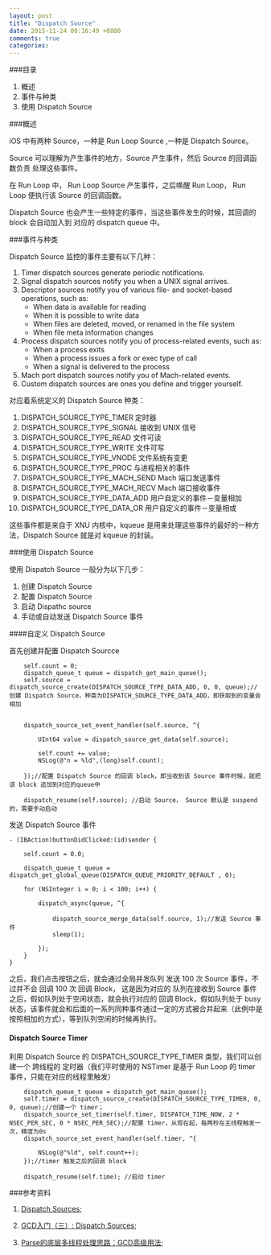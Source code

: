 ```yaml
---
layout: post
title: "Dispatch Source"
date: 2015-11-24 00:16:49 +0800
comments: true
categories: 
---
```


###目录
1. 概述
2. 事件与种类
3. 使用 Dispatch Source

###概述

iOS 中有两种 Source，一种是 Run Loop Source ,一种是 Dispatch Source。

Source 可以理解为产生事件的地方，Source 产生事件，然后 Source 的回调函数负责 处理这些事件。

在 Run Loop 中， Run Loop Source 产生事件，之后唤醒 Run Loop， Run Loop 便执行该 Source 的回调函数。

Dispatch Source 也会产生一些特定的事件，当这些事件发生的时候，其回调的 block 会自动加入到 对应的 dispatch queue 中。

###事件与种类

Dispatch Source 监控的事件主要有以下几种：

1. Timer dispatch sources generate periodic notifications.
2. Signal dispatch sources notify you when a UNIX signal arrives.
3. Descriptor sources notify you of various file- and socket-based operations, such as:
    *  When data is available for reading
    *  When it is possible to write data
    *  When files are deleted, moved, or renamed in the file system
    *  When file meta information changes
4. Process dispatch sources notify you of process-related events, such as:
    * When a process exits
    * When a process issues a fork or exec type of call
    * When a signal is delivered to the process
5. Mach port dispatch sources notify you of Mach-related events.
6. Custom dispatch sources are ones you define and trigger yourself.

对应着系统定义的 Dispatch Source 种类：

1.  DISPATCH_SOURCE_TYPE_TIMER 定时器
2.  DISPATCH_SOURCE_TYPE_SIGNAL 接收到 UNIX 信号
3.  DISPATCH_SOURCE_TYPE_READ 文件可读
4.  DISPATCH_SOURCE_TYPE_WRITE 文件可写
5.  DISPATCH_SOURCE_TYPE_VNODE 文件系统有变更
6.  DISPATCH_SOURCE_TYPE_PROC 与进程相关的事件
7.  DISPATCH_SOURCE_TYPE_MACH_SEND  Mach 端口发送事件
8.  DISPATCH_SOURCE_TYPE_MACH_RECV  Mach 端口接收事件
9.  DISPATCH_SOURCE_TYPE_DATA_ADD 用户自定义的事件－变量相加
10. DISPATCH_SOURCE_TYPE_DATA_OR  用户自定义的事件－变量相或


这些事件都是来自于 XNU 内核中，kqueue 是用来处理这些事件的最好的一种方法，Dispatch Source 就是对 kqueue 的封装。

###使用 Dispatch Source

使用 Dispatch Source 一般分为以下几步：

1. 创建 Dispatch Source 
2. 配置 Dispatch Source
3. 启动 Dispathc source
4. 手动或自动发送 Dispatch Source 事件

####自定义 Dispatch Source

首先创建并配置 Dispatch Sourcce

```objc
    self.count = 0;
    dispatch_queue_t queue = dispatch_get_main_queue();
    self.source = dispatch_source_create(DISPATCH_SOURCE_TYPE_DATA_ADD, 0, 0, queue);//创建 Dispatch Source，种类为DISPATCH_SOURCE_TYPE_DATA_ADD，即获取到的变量会相加
    
    
    dispatch_source_set_event_handler(self.source, ^{
    
        UInt64 value = dispatch_source_get_data(self.source);
        
        self.count += value;
        NSLog(@"n = %ld",(long)self.count);
        
    });//配置 Dispatch Source 的回调 block，即当收到该 Source 事件时候，就把该 block 追加到对应的queue中
    
    dispatch_resume(self.source); //启动 Source， Source 默认是 suspend 的，需要手动启动
```

发送 Dispatch Source 事件

```objc
- (IBAction)buttonDidClicked:(id)sender {
    
    self.count = 0.0;
    
    dispatch_queue_t queue = dispatch_get_global_queue(DISPATCH_QUEUE_PRIORITY_DEFAULT , 0);
    
    for (NSInteger i = 0; i < 100; i++) {
        
        dispatch_async(queue, ^{
            
            dispatch_source_merge_data(self.source, 1);//发送 Source 事件
            sleep(1);
            
        });
    }
}
```

之后，我们点击按钮之后，就会通过全局并发队列 发送 100 次 Source 事件，不过并不会 回调 100 次 回调 Block， 这是因为对应的 队列在接收到 Source 事件之后，假如队列处于空闲状态，就会执行对应的 回调 Block，假如队列处于 busy 状态，该事件就会和后面的一系列同种事件通过一定的方式被合并起来（此例中是按照相加的方式），等到队列空闲的时候再执行。


#### Dispatch Source Timer

利用 Dispatch Source 的 DISPATCH_SOURCE_TYPE_TIMER 类型，我们可以创建一个 跨线程的 定时器（我们平时使用的 NSTimer 是基于 Run Loop 的 timer 事件，只能在对应的线程里触发）

```objc
    dispatch_queue_t queue = dispatch_get_main_queue();
    self.timer = dispatch_source_create(DISPATCH_SOURCE_TYPE_TIMER, 0, 0, queue);//创建一个 timer；
    dispatch_source_set_timer(self.timer, DISPATCH_TIME_NOW, 2 * NSEC_PER_SEC, 0 * NSEC_PER_SEC);//配置 timer，从现在起，每两秒在主线程触发一次，精度为0s
    dispatch_source_set_event_handler(self.timer, ^{
        
        NSLog(@"%ld", self.count++);
    });//timer 触发之后的回调 block
    
    dispatch_resume(self.time); //启动 timer
```



###参考资料
1. [Dispatch Sources](https://developer.apple.com/library/mac/documentation/General/Conceptual/ConcurrencyProgrammingGuide/GCDWorkQueues/GCDWorkQueues.html);

2. [GCD入门（三）: Dispatch Sources](http://www.dreamingwish.com/article/grand-central-dispatch-basic-3.html);

3. [Parse的底层多线程处理思路：GCD高级用法](https://github.com/ChenYilong/ParseSourceCodeStudy/blob/master/01_Parse的多线程处理思路/Parse的底层多线程处理思路.md);

